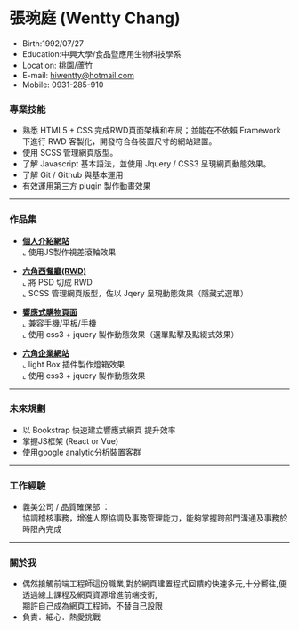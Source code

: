 # 張琬庭 (Wentty Chang)
- Birth:1992/07/27
- Education:中興大學/食品暨應用生物科技學系
- Location: 桃園/蘆竹
- E-mail: hiwentty@hotmail.com
- Mobile: 0931-285-910

### 專業技能
- 熟悉 HTML5 + CSS 完成RWD頁面架構和布局；並能在不依賴 Framework 下進行 RWD 客製化，開發符合各裝置尺寸的網站建置。
- 使用 SCSS 管理網頁版型。 
- 了解 Javascript 基本語法，並使用 Jquery / CSS3 呈現網頁動態效果。
- 了解 Git / Github 與基本運用
- 有效運用第三方 plugin 製作動畫效果
<hr>

### 作品集 

- <a href="https://hiwentty.github.io/" target="_blank"><B>個人介紹網站</B></a> <BR>
  ⌞ 使用JS製作視差滾軸效果

- <a href="https://hiwentty.github.io/hexburger/index.html" target="_blank"><B>六角西餐廳(RWD)</B></a> <BR>
  ⌞ 將 PSD 切成 RWD <BR>
  ⌞ SCSS 管理網頁版型，佐以 Jqery 呈現動態效果（隱藏式選單）<BR>

- <a href="https://hiwentty.github.io/hexburger/shopcar.html" target="_blank"><B>響應式購物頁面</B></a> <BR>
  ⌞ 兼容手機/平板/手機<BR>
  ⌞ 使用 css3 + jquery 製作動態效果（選單點擊及點綴式效果）<BR>

- <a href="http://www.yangmei.ehrhotel.com/act/2016_Lovers/" target="_blank"><B>六角企業網站</B></a> <BR>
  ⌞ light Box 插件製作燈箱效果<BR>
  ⌞ 使用 css3 + jquery 製作動態效果<BR>
<hr>

### 未來規劃
- 以 Bookstrap 快速建立響應式網頁 提升效率
- 掌握JS框架 (React or Vue)
- 使用google analytic分析裝置客群
<hr>


### 工作經驗 
-  義美公司 / 品質確保部 ： <br>
    <span>協調稽核事務，增進人際協調及事務管理能力，能夠掌握跨部門溝通及事務於時限內完成</span><BR>
<hr>

### 關於我
- 偶然接觸前端工程師這份職業,對於網頁建置程式回饋的快速多元,十分嚮往,便透過線上課程及網頁資源增進前端技術,<BR>
  期許自己成為網頁工程師，不替自己設限<BR>
- 負責．細心．熱愛挑戰<BR>


